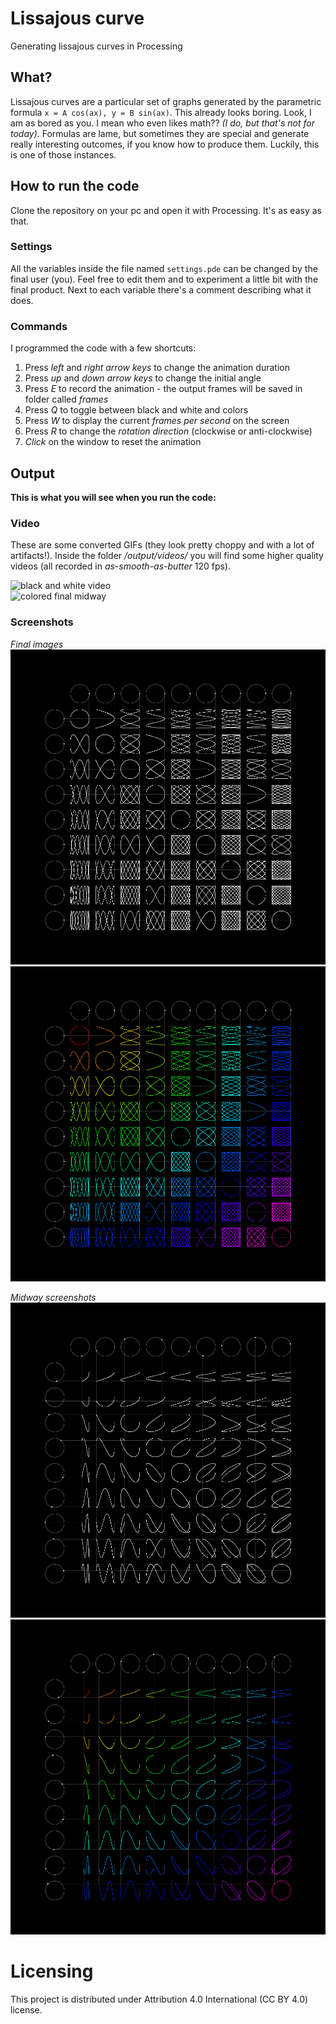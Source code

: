# Lissajous curve
Generating lissajous curves in Processing

## What?
Lissajous curves are a particular set of graphs generated by the parametric formula `x = A cos(ax), y = B sin(ax)`. This already looks boring.
Look, I am as bored as you. I mean who even likes math?? *(I do, but that's not for today).*
Formulas are lame, but sometimes they are special and generate really interesting outcomes, if you know how to produce them. Luckily, this is one of those instances.

## How to run the code
Clone the repository on your pc and open it with Processing. It's as easy as that.

### Settings
All the variables inside the file named `settings.pde` can be changed by the final user (you). Feel free to edit them and to experiment a little bit with the final product.
Next to each variable there's a comment describing what it does.

### Commands
I programmed the code with a few shortcuts:
1. Press *left* and *right arrow keys* to change the animation duration
2. Press *up* and *down arrow keys* to change the initial angle
3. Press *E* to record the animation - the output frames will be saved in folder called *frames*
4. Press *Q* to toggle between black and white and colors
5. Press *W* to display the current *frames per second* on the screen
6. Press *R* to change the *rotation direction* (clockwise or anti-clockwise)
7. *Click* on the window to reset the animation

## Output
**This is what you will see when you run the code:**
### Video
These are some converted GIFs (they look pretty choppy and with a lot of artifacts!). Inside the folder */output/videos/* you will find some higher quality videos (all recorded in *as-smooth-as-butter* 120 fps).

![black and white video](https://github.com/lorossi/lissajous/blob/master/output/videos/black_and_white.gif)  
![colored final midway](https://github.com/lorossi/lissajous/blob/master/output/videos/colors.gif)  

### Screenshots
*Final images*
![black and white final](https://github.com/lorossi/lissajous/blob/master/output/selected_frames/black-and-white-frame-1799.png)  
![colored final](https://github.com/lorossi/lissajous/blob/master/output/selected_frames/color-frame-1799.png)  

*Midway screenshots*
![black and white midway](https://github.com/lorossi/lissajous/blob/master/output/selected_frames/black-and-white-frame-390.png)  
![colored final midway](https://github.com/lorossi/lissajous/blob/master/output/selected_frames/color-frame-324.png)  

# Licensing
This project is distributed under Attribution 4.0 International (CC BY 4.0) license.
